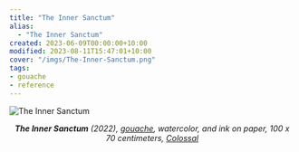 ```yaml
---
title: "The Inner Sanctum"
alias:
  - "The Inner Sanctum"
created: 2023-06-09T00:00:00+10:00
modified: 2023-08-11T15:47:01+10:00
cover: "/imgs/The-Inner-Sanctum.png"
tags:
- gouache
- reference
---
```


![The Inner Sanctum](/imgs/the-inner-sanctum.png)
*<center>**The Inner Sanctum** (2022), [gouache](notes/gouache), watercolor, and ink on paper, 100 x 70 centimeters, [Colossal](https://www.thisiscolossal.com/2022/11/rithika-merchant-mixed-media-works/)</center>*